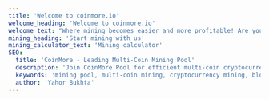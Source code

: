 ```yaml
---
title: 'Welcome to coinmore.io'
welcome_heading: 'Welcome to coinmore.io'
welcome_text: "Where mining becomes easier and more profitable! Are you looking for a reliable pool with low fees? Do you desire stability and transparent statistics? Look no further! On our platform, you'll find everything for efficient mining, as well as a warm community and tech support ready to assist in any situation. Earn more with lower expenses."
mining_heading: 'Start mining with us'
mining_calculator_text: 'Mining calculator'
SEO:
  title: 'CoinMore - Leading Multi-Coin Mining Pool'
  description: 'Join CoinMore Pool for efficient multi-coin cryptocurrency mining. Our advanced and reliable mining pool ensures high profitability and stability.'
  keywords: 'mining pool, multi-coin mining, cryptocurrency mining, blockchain, CoinMore Pool, Bitcoin mining, Ethereum mining, Litecoin mining, Alephium mining, Raptoreum mining, crypto mining, digital currency mining, decentralized mining, altcoin mining, secure mining, profitable mining, mining software, mining hardware'
  author: 'Yahor Bukhta'
---
```


